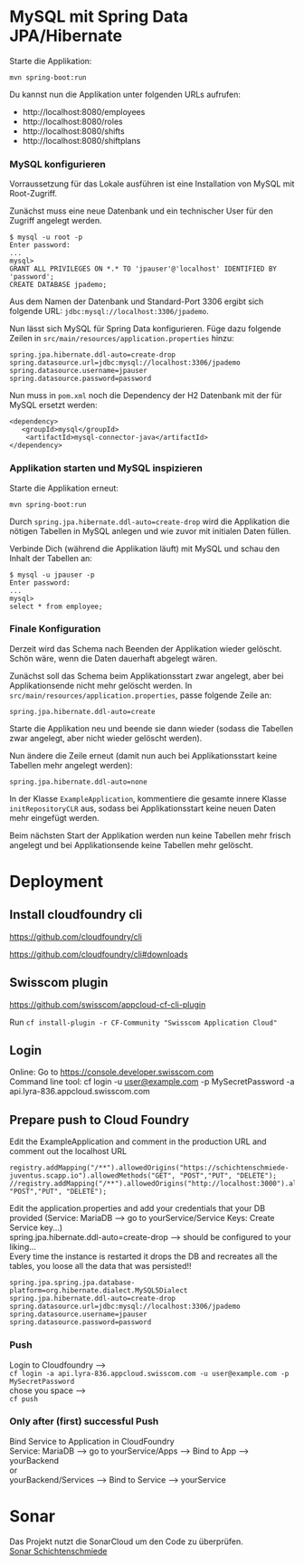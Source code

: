 # MySQL mit Spring Data JPA/Hibernate

Starte die Applikation:

    mvn spring-boot:run
    
Du kannst nun die Applikation unter folgenden URLs aufrufen: 
- http://localhost:8080/employees
- http://localhost:8080/roles
- http://localhost:8080/shifts
- http://localhost:8080/shiftplans

### MySQL konfigurieren

Vorraussetzung für das Lokale ausführen ist eine Installation von MySQL mit Root-Zugriff.

Zunächst muss eine neue Datenbank und ein technischer User für den Zugriff angelegt werden.

    $ mysql -u root -p
    Enter password: 
    ...
    mysql> 
    GRANT ALL PRIVILEGES ON *.* TO 'jpauser'@'localhost' IDENTIFIED BY 'password';
    CREATE DATABASE jpademo;

Aus dem Namen der Datenbank und Standard-Port 3306 ergibt sich folgende URL: `jdbc:mysql://localhost:3306/jpademo`.

Nun lässt sich MySQL für Spring Data konfigurieren. 
Füge dazu folgende Zeilen in `src/main/resources/application.properties` hinzu:

    spring.jpa.hibernate.ddl-auto=create-drop
    spring.datasource.url=jdbc:mysql://localhost:3306/jpademo
    spring.datasource.username=jpauser
    spring.datasource.password=password
    
Nun muss in `pom.xml` noch die Dependency der H2 Datenbank mit der für MySQL ersetzt werden: 

    <dependency>
       <groupId>mysql</groupId>
        <artifactId>mysql-connector-java</artifactId>
    </dependency>

### Applikation starten und MySQL inspizieren

Starte die Applikation erneut:

    mvn spring-boot:run
    
Durch `spring.jpa.hibernate.ddl-auto=create-drop` wird die Applikation die nötigen Tabellen in MySQL
anlegen und wie zuvor mit initialen Daten füllen.

Verbinde Dich (während die Applikation läuft) mit MySQL und schau den Inhalt der Tabellen an:

    $ mysql -u jpauser -p
    Enter password: 
    ...
    mysql> 
    select * from employee;
    
### Finale Konfiguration

Derzeit wird das Schema nach Beenden der Applikation wieder gelöscht. Schön wäre, wenn die Daten dauerhaft abgelegt wären.

Zunächst soll das Schema beim Applikationsstart zwar angelegt, aber bei Applikationsende nicht mehr gelöscht werden.
In `src/main/resources/application.properties`, passe folgende Zeile an:

    spring.jpa.hibernate.ddl-auto=create
    
Starte die Applikation neu und beende sie dann wieder (sodass die Tabellen zwar angelegt,
aber nicht wieder gelöscht werden). 

Nun ändere die Zeile erneut (damit nun auch bei Applikationsstart keine Tabellen mehr angelegt werden):

    spring.jpa.hibernate.ddl-auto=none
    
In der Klasse `ExampleApplication`, kommentiere die gesamte innere Klasse `initRepositoryCLR` aus, sodass
bei Applikationsstart keine neuen Daten mehr eingefügt werden.

Beim nächsten Start der Applikation werden nun keine Tabellen mehr frisch angelegt und bei Applikationsende
keine Tabellen mehr gelöscht.

# Deployment
## Install cloudfoundry cli
https://github.com/cloudfoundry/cli

https://github.com/cloudfoundry/cli#downloads

## Swisscom plugin
https://github.com/swisscom/appcloud-cf-cli-plugin

Run 
`cf install-plugin -r CF-Community "Swisscom Application Cloud"`

## Login
Online: Go to https://console.developer.swisscom.com <br/>
Command line tool: cf login -u user@example.com -p MySecretPassword -a api.lyra-836.appcloud.swisscom.com

## Prepare push to Cloud Foundry
Edit the ExampleApplication and comment in the production URL and comment out the localhost URL
```
registry.addMapping("/**").allowedOrigins("https://schichtenschmiede-juventus.scapp.io").allowedMethods("GET", "POST","PUT", "DELETE");
//registry.addMapping("/**").allowedOrigins("http://localhost:3000").allowedMethods("GET", "POST","PUT", "DELETE");
 ```   
 Edit the application.properties and add your credentials that your DB provided (Service: MariaDB --> go to yourService/Service Keys: Create Service key...)<br/>
        spring.jpa.hibernate.ddl-auto=create-drop --> should be configured to your liking... <br/>
        Every time the instance is restarted it drops the DB and recreates all the tables, you loose all the data that was persisted!!
  ```  
 spring.jpa.spring.jpa.database-platform=org.hibernate.dialect.MySQL5Dialect
 spring.jpa.hibernate.ddl-auto=create-drop
 spring.datasource.url=jdbc:mysql://localhost:3306/jpademo
 spring.datasource.username=jpauser
 spring.datasource.password=password    
  ```   
  ### Push
  Login to Cloudfoundry --> <br/>
  `cf login -a api.lyra-836.appcloud.swisscom.com -u user@example.com -p MySecretPassword` <br/>
  chose you space --> <br/>
  `cf push`
  
  ### Only after (first) successful Push
  Bind Service to Application in CloudFoundry<br/>
  Service: MariaDB --> go to yourService/Apps --> Bind to App --> yourBackend<br/>
  or <br/>
  yourBackend/Services --> Bind to Service --> yourService
  
  # Sonar
   
   Das Projekt nutzt die SonarCloud um den Code zu überprüfen.  
   [Sonar Schichtenschmiede](https://sonarcloud.io/organizations/schichtenschmiede/projects)